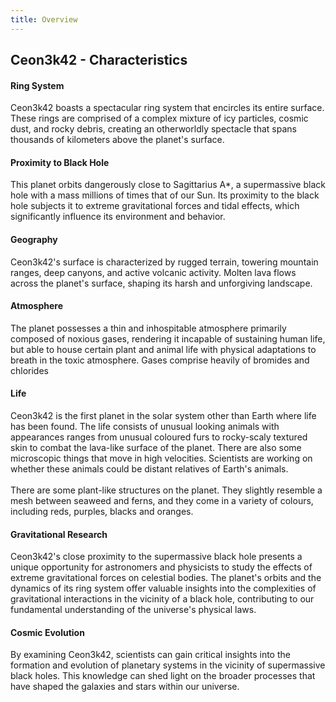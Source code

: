 ```yaml
---
title: Overview
---
```


## Ceon3k42 - Characteristics
#### Ring System
Ceon3k42 boasts a spectacular ring system that encircles its entire surface. These rings are comprised of a complex mixture of icy particles, cosmic dust, and rocky debris, creating an otherworldly spectacle that spans thousands of kilometers above the planet's surface.

#### Proximity to Black Hole
This planet orbits dangerously close to Sagittarius A*, a supermassive black hole with a mass millions of times that of our Sun. Its proximity to the black hole subjects it to extreme gravitational forces and tidal effects, which significantly influence its environment and behavior.

#### Geography
Ceon3k42's surface is characterized by rugged terrain, towering mountain ranges, deep canyons, and active volcanic activity. Molten lava flows across the planet's surface, shaping its harsh and unforgiving landscape.

#### Atmosphere
The planet possesses a thin and inhospitable atmosphere primarily composed of noxious gases, rendering it incapable of sustaining human life, but able to house certain plant and animal life with physical adaptations to breath in the toxic atmosphere. Gases comprise heavily of bromides and chlorides

#### Life
Ceon3k42 is the first planet in the solar system other than Earth where life has been found. The life consists of unusual looking animals with appearances ranges from unusual coloured furs to rocky-scaly textured skin to combat the lava-like surface of the planet. There are also some microscopic things that move in high velocities. Scientists are working on whether these animals could be distant relatives of Earth's animals.<br><br>There are some plant-like structures on the planet. They slightly resemble a mesh between seaweed and ferns, and they come in a variety of colours, including reds, purples, blacks and oranges. 

#### Gravitational Research
Ceon3k42's close proximity to the supermassive black hole presents a unique opportunity for astronomers and physicists to study the effects of extreme gravitational forces on celestial bodies. The planet's orbits and the dynamics of its ring system offer valuable insights into the complexities of gravitational interactions in the vicinity of a black hole, contributing to our fundamental understanding of the universe's physical laws.

#### Cosmic Evolution
By examining Ceon3k42, scientists can gain critical insights into the formation and evolution of planetary systems in the vicinity of supermassive black holes. This knowledge can shed light on the broader processes that have shaped the galaxies and stars within our universe.
